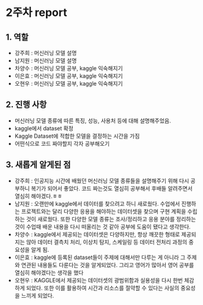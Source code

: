 # 2주차 report

## 1. 역할
- 강주희 : 머신러닝 모델 설명
- 남지원 : 머신러닝 모델 설명
- 차양수 : 머신러닝 모델 공부, kaggle 익숙해지기
- 이은효 : 머신러닝 모델 공부, kaggle 익숙해지기
- 오현우 : 머신러닝 모델 공부, kaggle 익숙해지기

## 2. 진행 사항
- 머신러닝 모델 종류에 따른 특징, 성능, 사용처 등에 대해 설명해주었음.
- kaggle에서 dataset 확정 
- Kaggle Dataset에 적합한 모델을 결정하는 시간을 가짐
- 어떤식으로 코드 짜야할지 각자 공부해오기

## 3. 새롭게 알게된 점
- 강주희 : 인공지능 시간에 배웠던 머신러닝 모델 종류들을 설명해주기 위해 다시 공부하니 복기가 되어서 좋았다. 코드 짜는것도 열심히 공부해서 후배들 알려주면서 열심히 해야겠다.ㅎㅎ
- 남지원 : 오랜만에 kaggle에서 데이터를 찾으려고 하니 새로웠다. 수업에서 진행하는 프로젝트와는 달리 다양한 응용을 해야하는 데이터셋을 찾으며 구현 계획을 수립하는 것이 새로웠다. 또한 다양한 모델 종류는 조사/정리하고 응용 분야를 정리하는 것이 수업때 배운 내용을 다시 떠올리는 것 같아 공부에 도움이 됐다고 생각한다.
- 차양수 : kaggle에서 제공되는 데이터셋은 다양하지만, 항상 깨끗한 형태로 제공되지는 않아 데이터 결측치 처리, 이상치 탐지, 스케일링 등 데이터 전처리 과정의 중요성을 알게 됨.
- 이은효 : kaggle에 등록된 dataset들이 주제에 대해서만 다루는 게 아니라 그 주제와 연관된 내용들도 다룬다는 것을 알게되었다. 그리고 영어가 많아서 영어 공부를 열심히 해야겠다는 생각을 했다
- 오현우 : KAGGLE에서 제공되는 데이터셋의 광범위함과 실용성을 다시 한번 체감하게 되었다. 또한 이를  활용하여 시간과 리소스를 절약할 수 있다는 사실의 중요성을 느끼게 되었다.